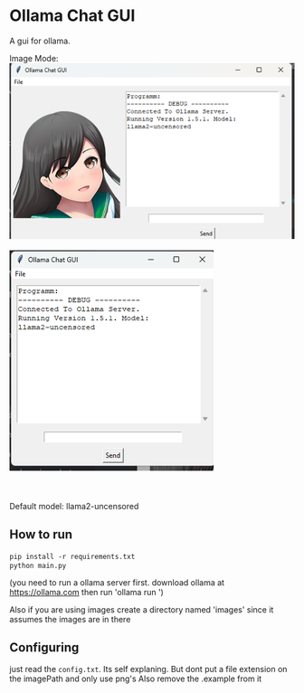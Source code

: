 # Ollama Chat GUI

A gui for ollama. 

Image Mode:
![image mode](.github\pictures\image_mode.png "Title")<br><br>
![compact mode](.github\pictures\compact.png "Title")<br><br>
<br><br>
Default model: llama2-uncensored



## How to run
```
pip install -r requirements.txt
python main.py
```


(you need to run a ollama server first. download ollama at https://ollama.com then run 'ollama run <your-preferd-model>')

Also if you are using images create a directory named 'images' since it assumes the images are in there



## Configuring
just read the `config.txt`. Its self explaning. But dont put a file extension on the imagePath and only use png's
Also remove the .example from it


